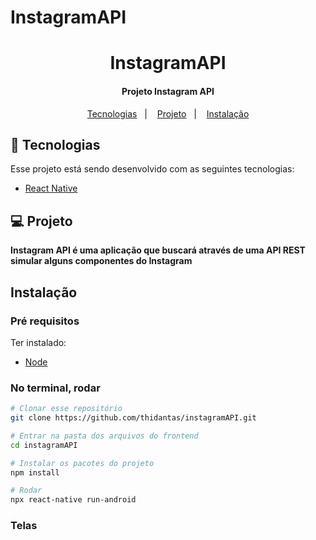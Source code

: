 # InstagramAPI

<h1 align="center">InstagramAPI</h1>

<h4 align="center">
  	Projeto Instagram API
</h4>

<p align="center">
	<a href="#-tecnologias">Tecnologias</a>&nbsp;&nbsp;&nbsp;|&nbsp;&nbsp;&nbsp;
	<a href="#-projeto">Projeto</a>&nbsp;&nbsp;&nbsp;|&nbsp;&nbsp;&nbsp;
	<a href="#instalação">Instalação</a>
</p>


## 🤖 Tecnologias
Esse projeto está sendo desenvolvido com as seguintes tecnologias:

- [React Native](https://reactnative.dev/)


## 💻 Projeto
**Instagram API é uma aplicação que buscará através de uma API REST simular alguns componentes do Instagram**


## Instalação
### Pré requisitos
Ter instalado:
- [Node](https://nodejs.org/en/download/)


### No terminal, rodar
```sh
# Clonar esse repositório
git clone https://github.com/thidantas/instagramAPI.git

# Entrar na pasta dos arquivos do frontend
cd instagramAPI

# Instalar os pacotes do projeto
npm install

# Rodar
npx react-native run-android
```

### Telas
<div align="center"></div>
